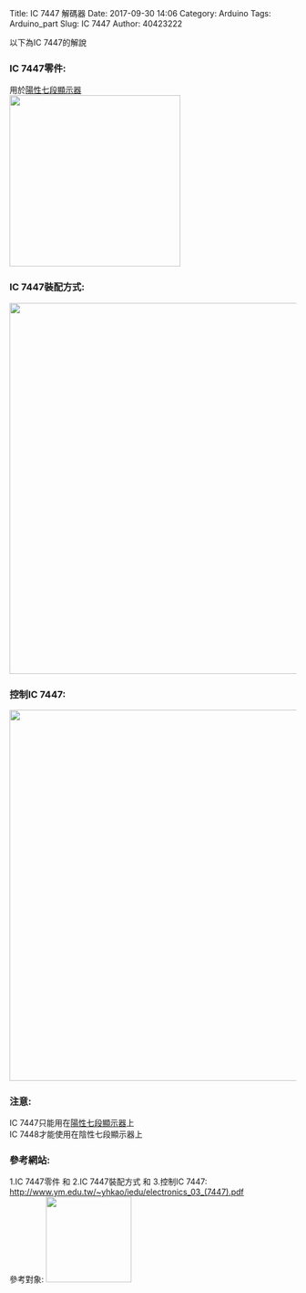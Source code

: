 Title: IC 7447 解碼器
Date: 2017-09-30 14:06
Category: Arduino
Tags: Arduino_part
Slug: IC 7447
Author: 40423222

以下為IC 7447的解說

<!-- PELICAN_END_SUMMARY -->

### IC 7447零件:<br/>
用於<a href="https://40423222.github.io/2017springcd_hw/blog/Arduino-H-Seven-segment display-part.html">陽性七段顯示器</a><br/>
<img src="./../data/IC 7447/IC 7447.png" width="300" /><br/>



### IC 7447裝配方式:
<img src="./../data/IC 7447/install.png" width="650" /><br/>



### 控制IC 7447:<br/>
<img src="./../data/IC 7447/control.png" width="650" /><br/>



### 注意:<br/>
IC 7447只能用在<a href="https://40423222.github.io/2017springcd_hw/blog/Arduino-H-Seven-segment display-part.html">陽性七段顯示器</a>上<br/>
IC 7448才能使用在陰性七段顯示器上<br/>



### 參考網站:<br/>
1.IC 7447零件 和 2.IC 7447裝配方式 和 3.控制IC 7447:<br/>
<a href="http://www.ym.edu.tw/~yhkao/iedu/electronics_03_(7447).pdf">http://www.ym.edu.tw/~yhkao/iedu/electronics_03_(7447).pdf</a><br/>
參考對象:
<img src="./../data/IC 7447/國立陽明大學.png" width="150" /><br/>
